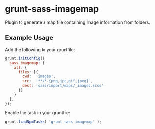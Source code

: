 # grunt-sass-imagemap

Plugin to generate a map file containing image information from folders.

## Example Usage

Add the following to your gruntfile:

```js
grunt.initConfig({
  sass_imagemap: {
    all: {
      files: [{
        cwd:  'images',
        src:  '**/*.{png,jpg,gif,jpeg}',
        dest: 'sass/import/maps/_images.scss'
      }]
    }
  },
});
```

Enable the task in your gruntfile:

```js
grunt.loadNpmTasks( 'grunt-sass-imagemap' );
```